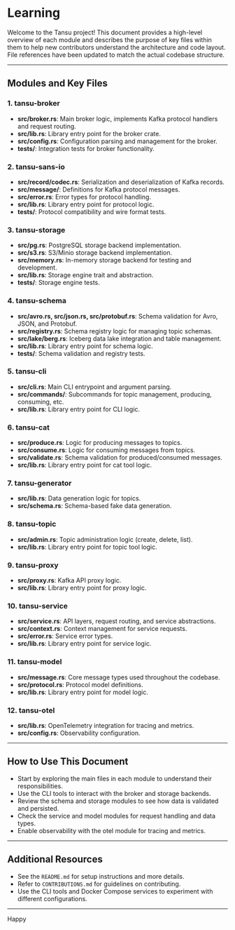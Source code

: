 # Learning

Welcome to the Tansu project! This document provides a high-level overview of each module and describes the purpose of key files within them to help new contributors understand the architecture and code layout. File references have been updated to match the actual codebase structure.

---

## Modules and Key Files

### 1. **tansu-broker**
- **src/broker.rs**: Main broker logic, implements Kafka protocol handlers and request routing.
- **src/lib.rs**: Library entry point for the broker crate.
- **src/config.rs**: Configuration parsing and management for the broker.
- **tests/**: Integration tests for broker functionality.

### 2. **tansu-sans-io**
- **src/record/codec.rs**: Serialization and deserialization of Kafka records.
- **src/message/**: Definitions for Kafka protocol messages.
- **src/error.rs**: Error types for protocol handling.
- **src/lib.rs**: Library entry point for protocol logic.
- **tests/**: Protocol compatibility and wire format tests.

### 3. **tansu-storage**
- **src/pg.rs**: PostgreSQL storage backend implementation.
- **src/s3.rs**: S3/Minio storage backend implementation.
- **src/memory.rs**: In-memory storage backend for testing and development.
- **src/lib.rs**: Storage engine trait and abstraction.
- **tests/**: Storage engine tests.

### 4. **tansu-schema**
- **src/avro.rs, src/json.rs, src/protobuf.rs**: Schema validation for Avro, JSON, and Protobuf.
- **src/registry.rs**: Schema registry logic for managing topic schemas.
- **src/lake/berg.rs**: Iceberg data lake integration and table management.
- **src/lib.rs**: Library entry point for schema logic.
- **tests/**: Schema validation and registry tests.

### 5. **tansu-cli**
- **src/cli.rs**: Main CLI entrypoint and argument parsing.
- **src/commands/**: Subcommands for topic management, producing, consuming, etc.
- **src/lib.rs**: Library entry point for CLI logic.

### 6. **tansu-cat**
- **src/produce.rs**: Logic for producing messages to topics.
- **src/consume.rs**: Logic for consuming messages from topics.
- **src/validate.rs**: Schema validation for produced/consumed messages.
- **src/lib.rs**: Library entry point for cat tool logic.

### 7. **tansu-generator**
- **src/lib.rs**: Data generation logic for topics.
- **src/schema.rs**: Schema-based fake data generation.

### 8. **tansu-topic**
- **src/admin.rs**: Topic administration logic (create, delete, list).
- **src/lib.rs**: Library entry point for topic tool logic.

### 9. **tansu-proxy**
- **src/proxy.rs**: Kafka API proxy logic.
- **src/lib.rs**: Library entry point for proxy logic.

### 10. **tansu-service**
- **src/service.rs**: API layers, request routing, and service abstractions.
- **src/context.rs**: Context management for service requests.
- **src/error.rs**: Service error types.
- **src/lib.rs**: Library entry point for service logic.

### 11. **tansu-model**
- **src/message.rs**: Core message types used throughout the codebase.
- **src/protocol.rs**: Protocol model definitions.
- **src/lib.rs**: Library entry point for model logic.

### 12. **tansu-otel**
- **src/lib.rs**: OpenTelemetry integration for tracing and metrics.
- **src/config.rs**: Observability configuration.

---

## How to Use This Document

- Start by exploring the main files in each module to understand their responsibilities.
- Use the CLI tools to interact with the broker and storage backends.
- Review the schema and storage modules to see how data is validated and persisted.
- Check the service and model modules for request handling and data types.
- Enable observability with the otel module for tracing and metrics.

---

## Additional Resources

- See the `README.md` for setup instructions and more details.
- Refer to `CONTRIBUTIONS.md` for guidelines on contributing.
- Use the CLI tools and Docker Compose services to experiment with different configurations.

---

Happy